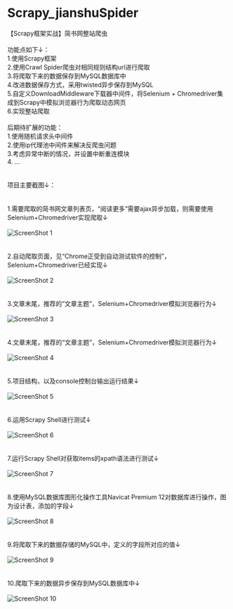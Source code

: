 # Scrapy_jianshuSpider
【Scrapy框架实战】简书网整站爬虫</br>
</br>
功能点如下↓：</br>
1.使用Scrapy框架</br>
2.使用Crawl Spider爬虫对相同规则结构url进行爬取</br>
3.将爬取下来的数据保存到MySQL数据库中</br>
4.改进数据保存方式，采用twisted异步保存到MySQL</br>
5.自定义DownloadMiddleware下载器中间件，将Selenium + Chromedriver集成到Scrapy中模拟浏览器行为爬取动态网页</br>
6.实现整站爬取</br>
</br>
后期待扩展的功能：</br>
1.使用随机请求头中间件</br>
2.使用ip代理池中间件来解决反爬虫问题</br>
3.考虑异常中断的情况，并设置中断重连模块</br>
4. ...
</br>
</br>
</br>
项目主要截图↓：</br>
</br>
</br>
1.需要爬取的简书网文章列表页，“阅读更多”需要ajax异步加载，则需要使用Selenium+Chromedriver实现爬取↓</br>
</br>
![ScreenShot 1](https://github.com/Mocha-Pudding/Scrapy_jianshuSpider/blob/master/images/1.%E7%AE%80%E4%B9%A6%E7%BD%91%E6%95%B4%E7%AB%99%E7%88%AC%E8%99%AB.png)      
</br>
</br>
2.自动爬取页面，见“Chrome正受到自动测试软件的控制”，Selenium+Chromedriver已经实现↓</br>
</br>
![ScreenShot 2](https://github.com/Mocha-Pudding/Scrapy_jianshuSpider/blob/master/images/2.%E8%87%AA%E5%8A%A8%E7%88%AC%E5%8F%96%E9%A1%B5%E9%9D%A21.png)      
</br>
</br>
3.文章末尾，推荐的“文章主题”，Selenium+Chromedriver模拟浏览器行为↓</br>
</br>
![ScreenShot 3](https://github.com/Mocha-Pudding/Scrapy_jianshuSpider/blob/master/images/3.%E8%87%AA%E5%8A%A8%E7%88%AC%E5%8F%96%E9%A1%B5%E9%9D%A22.png)      
</br>
</br>
4.文章末尾，推荐的“文章主题”，Selenium+Chromedriver模拟浏览器行为↓</br>
</br>
![ScreenShot 4](https://github.com/Mocha-Pudding/Scrapy_jianshuSpider/blob/master/images/4.%E8%87%AA%E5%8A%A8%E7%88%AC%E5%8F%96%E9%A1%B5%E9%9D%A23.png)      
</br>
</br>
5.项目结构，以及console控制台输出运行结果↓</br>
</br>
![ScreenShot 5](https://github.com/Mocha-Pudding/Scrapy_jianshuSpider/blob/master/images/5.%E9%A1%B9%E7%9B%AE%E7%BB%93%E6%9E%84.png)      
</br>
</br>
6.运用Scrapy Shell进行测试↓</br>
</br>
![ScreenShot 6](https://github.com/Mocha-Pudding/Scrapy_jianshuSpider/blob/master/images/6.Scrapy%20Shell%201.png)      
</br>
</br>
7.运行Scrapy Shell对获取items的xpath语法进行测试↓</br>
</br>
![ScreenShot 7](https://github.com/Mocha-Pudding/Scrapy_jianshuSpider/blob/master/images/7.Scrapy%20Shell%202.png)      
</br>
</br>
8.使用MySQL数据库图形化操作工具Navicat Premium 12对数据库进行操作，图为设计表，添加的字段↓</br>
</br>
![ScreenShot 8](https://github.com/Mocha-Pudding/Scrapy_jianshuSpider/blob/master/images/8.MySQL%E6%95%B0%E6%8D%AE%E5%BA%93%E8%A1%A8%E8%AE%BE%E8%AE%A1.png)      
</br>
</br>
9.将爬取下来的数据存储的MySQL中，定义的字段所对应的值↓</br>
</br>
![ScreenShot 9](https://github.com/Mocha-Pudding/Scrapy_jianshuSpider/blob/master/images/9.%E4%BF%9D%E5%AD%98%E5%88%B0MySQL%E6%95%B0%E6%8D%AE%E5%BA%93%E4%B8%AD1.png)      
</br>
</br>
10.爬取下来的数据异步保存到MySQL数据库中↓</br>
</br>
![ScreenShot 10](https://github.com/Mocha-Pudding/Scrapy_jianshuSpider/blob/master/images/10.%E4%BF%9D%E5%AD%98%E5%88%B0MySQL%E6%95%B0%E6%8D%AE%E5%BA%93%E4%B8%AD2.png)      
</br>

